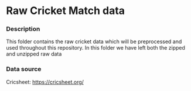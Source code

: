# Raw Cricket Match data
### Description
  This folder contains the raw cricket data which will be preprocessed and used throughout this repository.
  In this folder we have left both the zipped and unzipped raw data 

### Data source
Cricsheet: https://cricsheet.org/
